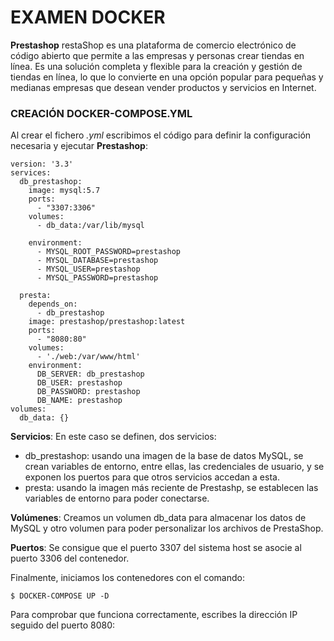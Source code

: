 # EXAMEN DOCKER

**Prestashop** restaShop es una plataforma de comercio electrónico de código abierto que
permite a las empresas y personas crear tiendas en línea.
Es una solución completa y flexible para la creación y gestión de tiendas en línea,
lo que lo convierte en una opción popular para pequeñas y medianas empresas
que desean vender productos y servicios en Internet.


### CREACIÓN DOCKER-COMPOSE.YML
Al crear el fichero *.yml* escribimos el código para definir
la configuración necesaria y ejecutar **Prestashop**:

```
version: '3.3'
services:
  db_prestashop:
    image: mysql:5.7
    ports:
      - "3307:3306"
    volumes:
      - db_data:/var/lib/mysql

    environment:
      - MYSQL_ROOT_PASSWORD=prestashop
      - MYSQL_DATABASE=prestashop
      - MYSQL_USER=prestashop
      - MYSQL_PASSWORD=prestashop

  presta:
    depends_on:
      - db_prestashop
    image: prestashop/prestashop:latest
    ports:
      - "8080:80"
    volumes:
      - './web:/var/www/html'
    environment:
      DB_SERVER: db_prestashop
      DB_USER: prestashop
      DB_PASSWORD: prestashop
      DB_NAME: prestashop
volumes:
  db_data: {}
```
**Servicios**: En este caso se definen, dos servicios:
- db_prestashop: usando una imagen de la base de datos MySQL, se crean variables de entorno, entre ellas,
  las credenciales de usuario, y se exponen los puertos
  para que otros servicios accedan a esta.<br>
- presta: usando la imagen más reciente de Prestashp, se establecen
  las variables de entorno para poder conectarse.

**Volúmenes**: Creamos un volumen db_data para almacenar los datos de MySQL y 
otro volumen para poder personalizar los archivos de PrestaShop.

**Puertos**: Se consigue que el puerto 3307 del sistema host se asocie al puerto 3306
del contenedor.

Finalmente, iniciamos los contenedores con el comando:
```
$ DOCKER-COMPOSE UP -D
```
Para comprobar que funciona correctamente, escribes la dirección IP seguido del puerto 8080:
